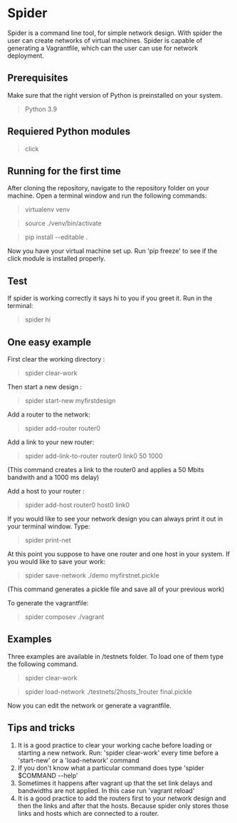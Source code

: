 # Spider

Spider is a command line tool, for simple network design. With spider the user can create networks of virtual machines. Spider is capable of generating a Vagrantfile, which can the user can use for network deployment.

## Prerequisites
Make sure that the right version of Python is preinstalled on your system.
 > Python 3.9
## Requiered Python modules
> click

## Running for the first time
After cloning the repository, navigate to the repository folder on your machine.
Open a terminal window and run the following commands:
 > virtualenv venv
 
 > source ./venv/bin/activate
 
 > pip install --editable .
 
 Now you have your virtual machine set up. Run  'pip freeze' to see if the click module is installed properly.
 
 
## Test
If spider is working correctly it says hi to you if you greet it.
Run in the terminal:

> spider hi

## One easy example
First clear the working directory :

> spider clear-work

Then start a new design :

> spider start-new myfirstdesign

Add a router to the network:

> spider add-router router0

Add a link to your new router:

> spider add-link-to-router router0 link0 50 1000

(This command creates a link to the router0 and applies a 50 Mbits bandwith and a 1000 ms delay)

Add a host to your router :
> spider add-host router0 host0 link0

If you would like to see your network design you can always print it out in your terminal window. Type:

> spider print-net

At this point you suppose to have one router and one host in your system. If you would like to save your work:

> spider save-network ./demo myfirstnet.pickle

(This command generates a pickle file and save all of your previous work)

To generate the vagrantfile:

> spider composev ./vagrant

## Examples
Three examples are available in /testnets folder. To load one of them type the following command.

> spider clear-work

> spider load-network ./testnets/2hosts_1router final.pickle

Now you can edit the network or generate a vagrantfile.

## Tips and tricks

1. It is a good practice to clear your working cache before loading or starting a new network. Run: 'spider clear-work' every time before a 'start-new' or a 'load-network' command
2. If you don't know what a particular command does type 'spider $COMMAND --help'
3. Sometimes it happens after vagrant up that the set link delays and bandwidths are not applied. In this case run 'vagrant reload'
4. It is a good practice to add the routers first to your network design and then the links and after that the hosts. Because spider only stores those links and hosts which are connected to a router.

